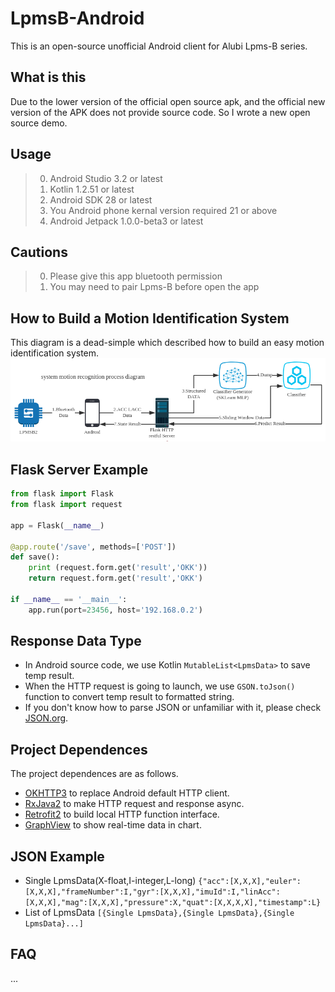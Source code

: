 # LpmsB-Android
This is an open-source unofficial Android client for Alubi Lpms-B series.

## What is this
Due to the lower version of the official open source apk, and the official new version of the APK does not provide source code.
So I wrote a new open source demo.

## Usage
> 0.   Android Studio 3.2 or latest
> 1.   Kotlin 1.2.51 or latest
> 2.   Android SDK 28 or latest
> 3.   You Android phone kernal version required 21 or above
> 4.   Android Jetpack 1.0.0-beta3 or latest

## Cautions
> 0.   Please give this app bluetooth permission
> 1.   You may need to pair Lpms-B before open the app

## How to Build a Motion Identification System
This diagram is a dead-simple which described how to build an easy motion identification system.
![Diagram](imgs/diagram.png)

## Flask Server Example

```python
from flask import Flask
from flask import request

app = Flask(__name__)

@app.route('/save', methods=['POST'])
def save():
    print (request.form.get('result','OKK'))
    return request.form.get('result','OKK')

if __name__ == '__main__':
    app.run(port=23456, host='192.168.0.2')
```

## Response Data Type
* In Android source code, we use Kotlin `MutableList<LpmsData>` to save temp result.
* When the HTTP request is going to launch, we use `GSON.toJson()` function to convert temp result to formatted string.
* If you don't know how to parse JSON or unfamiliar with it, please check [JSON.org](http://www.json.org/).

## Project Dependences
The project dependences are as follows.
* [OKHTTP3](https://github.com/square/okhttp) to replace Android default HTTP client.
* [RxJava2](https://github.com/ReactiveX/RxJava) to make HTTP request and response async.
* [Retrofit2](https://github.com/square/retrofit) to build local HTTP function interface.
* [GraphView](https://github.com/jjoe64/GraphView) to show real-time data in chart.

## JSON Example
* Single LpmsData(X-float,I-integer,L-long)
`{"acc":[X,X,X],"euler":[X,X,X],"frameNumber":I,"gyr":[X,X,X],"imuId":I,"linAcc":[X,X,X],"mag":[X,X,X],"pressure":X,"quat":[X,X,X,X],"timestamp":L}`
* List of LpmsData
`[{Single LpmsData},{Single LpmsData},{Single LpmsData}...]`

## FAQ
...
